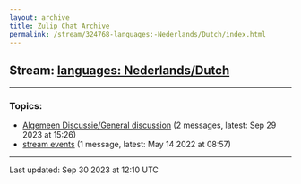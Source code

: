 ```yaml
---
layout: archive
title: Zulip Chat Archive
permalink: /stream/324768-languages:-Nederlands/Dutch/index.html
---
```


## Stream: [languages: Nederlands/Dutch](https://mattecapu.github.io/ct-zulip-archive/stream/324768-languages:-Nederlands/Dutch/index.html)
---

### Topics:

* [Algemeen Discussie/General discussion](topic/topic_Algemeen.20Discussie.2FGeneral.20discussion.html) (2 messages, latest: Sep 29 2023 at 15:26)
* [stream events](topic/topic_stream.20events.html) (1 message, latest: May 14 2022 at 08:57)

<hr><p>Last updated: Sep 30 2023 at 12:10 UTC</p>